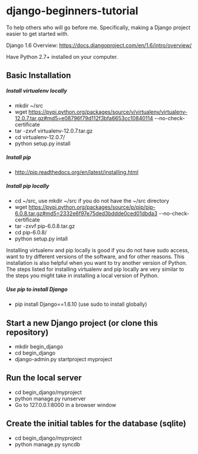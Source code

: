 django-beginners-tutorial
=========================

To help others who will go before me. Specifically, making a Django project easier to get started with.

Django 1.6 Overview: https://docs.djangoproject.com/en/1.6/intro/overview/

Have Python 2.7+ installed on your computer.

Basic Installation
------------------

##### Install virtualenv locally
* mkdir ~/src
* wget https://pypi.python.org/packages/source/v/virtualenv/virtualenv-12.0.7.tar.gz#md5=e08796f79d112f3bfa6653cc10840114 --no-check-certificate
* tar -zxvf virtualenv-12.0.7.tar.gz
* cd virtualenv-12.0.7/
* python setup.py install

##### Install pip
* http://pip.readthedocs.org/en/latest/installing.html

##### Install pip locally
* cd ~/src, use mkdir ~/src if you do not have the ~/src directory
* wget https://pypi.python.org/packages/source/p/pip/pip-6.0.8.tar.gz#md5=2332e6f97e75ded3bddde0ced01dbda3 --no-check-certificate
* tar -zxvf pip-6.0.8.tar.gz
* cd pip-6.0.8/
* python setup.py intall

Installing virtualenv and pip locally is good if you do not have sudo access, want to try different versions of the software, and for other reasons. This installation is also helpful when you want to try another version of Python. The steps listed for installing virtualenv and pip locally are very similar to the steps you might take in installing a local version of Python.

##### Use pip to install Django
* pip install Django==1.6.10 (use sudo to install globally)

Start a new Django project (or clone this repository)
-----------------------------------------------------

* mkdir begin_django
* cd begin_django
* django-admin.py startproject myproject

Run the local server
--------------------

* cd begin_django/myproject
* python manage.py runserver
* Go to 127.0.0.1:8000 in a browser window

Create the initial tables for the database (sqlite)
---------------------------------------------------

* cd begin_django/myproject
* python manage.py syncdb

